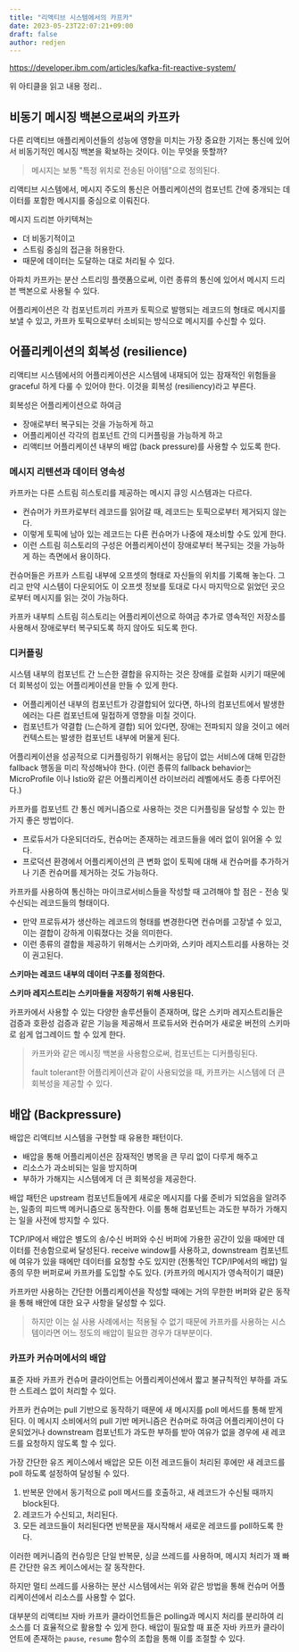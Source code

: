 ```yaml
---
title: "리액티브 시스템에서의 카프카"
date: 2023-05-23T22:07:21+09:00
draft: false
author: redjen
---
```


https://developer.ibm.com/articles/kafka-fit-reactive-system/

위 아티클을 읽고 내용 정리..

## 비동기 메시징 백본으로써의 카프카

다른 리액티브 애플리케이션들의 성능에 영향을 미치는 가장 중요한 기저는 통신에 있어서 비동기적인 메시징 백본을 확보하는 것이다. 이는 무엇을 뜻할까?

> 메시지는 보통 "특정 위치로 전송된 아이템"으로 정의된다.

리액티브 시스템에서, 메시지 주도의 통신은 어플리케이션의 컴포넌트 간에 중개되는 데이터를 포함한 메시지를 중심으로 이뤄진다.

메시지 드리븐 아키텍쳐는
- 더 비동기적이고
- 스트림 중심의 접근을 허용한다.
- 때문에 데이터는 도달하는 대로 처리될 수 있다.

아파치 카프카는 분산 스트리밍 플랫폼으로써, 이런 종류의 통신에 있어서 메시지 드리븐 백본으로 사용될 수 있다.

어플리케이션은 각 컴포넌트끼리 카프카 토픽으로 발행되는 레코드의 형태로 메시지를 보낼 수 있고, 카프카 토픽으로부터 소비되는 방식으로 메시지를 수신할 수 있다.

## 어플리케이션의 회복성 (resilience)

리액티브 시스템에서의 어플리케이션은 시스템에 내재되어 있는 잠재적인 위험들을 graceful 하게 다룰 수 있어야 한다. 이것을 회복성 (resiliency)라고 부른다.

회복성은 어플리케이션으로 하여금 
- 장애로부터 복구되는 것을 가능하게 하고
- 어플리케이션 각각의 컴포넌트 간의 디커플링을 가능하게 하고
- 리액티브 어플리케이션 내부의 배압 (back pressure)를 사용할 수 있도록 한다.

### 메시지 리텐션과 데이터 영속성

카프카는 다른 스트림 히스토리를 제공하는 메시지 큐잉 시스템과는 다르다.
- 컨슈머가 카프카로부터 레코드를 읽어갈 때, 레코드는 토픽으로부터 제거되지 않는다.
- 이렇게 토픽에 남아 있는 레코드는 다른 컨슈머가 나중에 재소비할 수도 있게 한다.
- 이런 스트림 히스토리의 구성은 어플리케이션이 장애로부터 복구되는 것을 가능하게 하는 측면에서 용이하다.

컨슈머들은 카프카 스트림 내부에 오프셋의 형태로 자신들의 위치를 기록해 놓는다. 그리고 만약 시스템이 다운되어도 이 오프셋 정보를 토대로 다시 마지막으로 읽었던 곳으로부터 메시지를 읽는 것이 가능하다.

카프카 내부틔 스트림 히스토리는 어플리케이션으로 하여금 추가로 영속적인 저장소를 사용해서 장애로부터 복구되도록 하지 않아도 되도록 한다.

### 디커플링

시스템 내부의 컴포넌트 간 느슨한 결합을 유지하는 것은 장애를 로컬화 시키기 때문에 더 회복성이 있는 어플리케이션을 만들 수 있게 한다. 
- 어플리케이션 내부의 컴포넌트가 강결합되어 있다면, 하나의 컴포넌트에서 발생한 에러는 다른 컴포넌트에 밀접하게 영향을 미칠 것이다.
- 컴포넌트가 약결합 (느슨하게 결합) 되어 있다면, 장애는 전파되지 않을 것이고 에러 컨텍스트는 발생한 컴포넌트 내부에 머물게 된다.

어플리케이션을 성공적으로 디커플링하기 위해서는 응답이 없는 서비스에 대해 민감한 fallback 행동을 미리 작성해놔야 한다.
	(이런 종류의 fallback behavior는 MicroProfile 이나 Istio와 같은 어플리케이션 라이브러리 레벨에서도 종종 다루어진다.)

카프카를 컴포넌트 간 통신 메커니즘으로 사용하는 것은 디커플링을 달성할 수 있는 한 가지 좋은 방법이다.
- 프로듀서가 다운되더라도, 컨슈머는 존재하는 레코드들을 에러 없이 읽어올 수 있다.
- 프로덕션 환경에서 어플리케이션의 큰 변화 없이 토픽에 대해 새 컨슈머를 추가하거나 기존 컨슈머를 제거하는 것도 가능하다.

카프카를 사용하여 통신하는 마이크로서비스들을 작성할 때 고려해야 할 점은 - 전송 및 수신되는 레코드들의 형태이다.
- 만약 프로듀셔가 생산하는 레코드의 형태를 변경한다면 컨슈머를 고장낼 수 있고, 이는 결합이 강하게 이뤄졌다는 것을 의미한다.
- 이런 종류의 결합을 제공하기 위해서는 스키마와, 스키마 레지스트리를 사용하는 것이 권고된다.

**스키마는 레코드 내부의 데이터 구조를 정의한다.**

**스키마 레지스트리는 스키마들을 저장하기 위해 사용된다.**

카프카에서 사용할 수 있는 다양한 솔루션들이 존재하며, 많은 스키마 레지스트리들은 검증과 호환성 검증과 같은 기능을 제공해서 프로듀서와 컨슈머가 새로운 버전의 스키마로 쉽게 업그레이드 할 수 있게 한다.

> 카프카와 같은 메시징 백본을 사용함으로써, 컴포넌트는 디커플링된다. 
> 
> fault tolerant한 어플리케이션과 같이 사용되었을 때, 카프카는 시스템에 더 큰 회복성을 제공할 수 있다.


## 배압 (Backpressure)

배압은 리액티브 시스템을 구현할 때 유용한 패턴이다.
- 배압을 통해 어플리케이션은 잠재적인 병목을 큰 무리 없이 다루게 해주고
- 리소스가 과소비되는 일을 방지하며
- 부하가 가해지는 시스템에게 더 큰 회복성을 제공한다.

배압 패턴은 upstream 컴포넌트들에게 새로운 메시지를 다룰 준비가 되었음을 알려주는, 일종의 피드백 메커니즘으로 동작한다. 이를 통해 컴포넌트는 과도한 부하가 가해지는 일을 사전에 방지할 수 있다.

TCP/IP에서 배압은 별도의 송/수신 버퍼와 수신 버퍼에 가용한 공간이 있을 때에만 데이터를 전송함으로써 달성된다.
receive window를 사용하고, downstream 컴포넌트에 여유가 있을 때에만 데이터를 요청할 수도 있지만 (전통적인 TCP/IP에서의 배압) 일종의 무한 버퍼로써 카프카를 도입할 수도 있다. (카프카의 메시지가 영속적이기 떄문)

카프카만 사용하는 간단한 어플리케이션을 작성할 때에는 거의 무한한 버퍼와 같은 동작을 통해 배안에 대한 요구 사항을 달성할 수  있다. 

> 하지만 이는 실 사용 사례에서는 적용될 수 없기 때문에 카프카를 사용하는 시스템이라면 어느 정도의 배압이 필요한 경우가 대부분이다.

### 카프카 커슈머에서의 배압

표준 자바 카프카 컨슈머 클라이언트는 어플리케이션에서 짧고 불규칙적인 부하를 과도한 스트레스 없이 처리할 수 있다.

카프카 컨슈머는 pull 기반으로 동작하기 때문에 새 메시지를 poll 메서드를 통해 받게 된다.
이 메시지 소비에서의 pull 기반 메커니즘은 컨슈머로 하여금 어플리케이션이 다운되었거나 downstream 컴포넌트가 과도한 부하를 받아 여유가 없을 경우에 새 레코드를 요청하지 않도록 할 수 있다.

가장 간단한 유즈 케이스에서 배압은 모든 이전 레코드들이 처리된 후에만 새 레코드를 poll 하도록 설정하여 달성될 수 있다.
1. 반복문 안에서 동기적으로 poll 메서드를 호출하고, 새 레코드가 수신될 때까지 block된다.
2. 레코드가 수신되고, 처리된다.
3. 모든 레코드들이 처리된다면 반복문을 재시작해서 새로운 레코드를 poll하도록 한다.

이러한 메커니즘의 컨슈밍은 단일 반복문, 싱글 쓰레드를 사용하며, 메시지 처리가 꽤 빠른 간단한 유즈 케이스에서는 잘 동작한다.

하지만 멀티 쓰레드를 사용하는 분산 시스템에서는 위와 같은 방법을 통해 컨슈머 어플리케이션에서 리소스를 사용할 수 없다. 

대부분의 리액티브 자바 카프카 클라이언트들은 polling과 메시지 처리를 분리하여 리소스를 더 효율적으로 활용할 수 있게 한다. 배압이 필요할 때 표준 자바 카프카 클라이언트에 존재하는 `pause`, `resume` 함수의 조합을 통해 이를 조절할 수 있다.